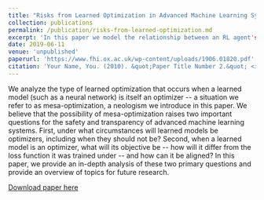 ```yaml
---
title: "Risks from Learned Optimization in Advanced Machine Learning Systems"
collection: publications
permalink: /publication/risks-from-learned-optimization.md
excerpt: 'In this paper we model the relationship between an RL agent's function approximator(s) and its learning algorithm as an instance of a principal-agent problem, and use this framework to identify several potential safety problems in powerful (future) RL systems.'
date: 2019-06-11
venue: 'unpublished'
paperurl: 'https://www.fhi.ox.ac.uk/wp-content/uploads/1906.01820.pdf'
citation: 'Your Name, You. (2010). &quot;Paper Title Number 2.&quot; <i>Journal 1</i>. 1(2).'
---
```

We analyze the type of learned optimization that occurs when a learned model (such as a neural network) is itself an optimizer -- a situation we refer to as mesa-optimization, a neologism we introduce in this paper. We believe that the possibility of mesa-optimization raises two important questions for the safety and transparency of advanced machine learning systems. First, under what circumstances will learned models be optimizers, including when they should not be? Second, when a learned model is an optimizer, what will its objective be -- how will it differ from the loss function it was trained under -- and how can it be aligned? In this paper, we provide an in-depth analysis of these two primary questions and provide an overview of topics for future research.

[Download paper here](https://www.fhi.ox.ac.uk/wp-content/uploads/1906.01820.pdf)

